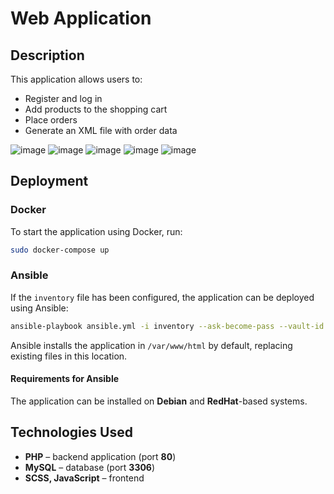 # Web Application

## Description
This application allows users to:  
- Register and log in  
- Add products to the shopping cart  
- Place orders  
- Generate an XML file with order data  

![image](img/z0.png)
![image](img/z1.jpeg)
![image](img/z2.jpeg)
![image](img/z3.jpeg)
![image](img/z4.jpeg)

## Deployment  

### Docker  
To start the application using Docker, run:
```bash
sudo docker-compose up
```

### Ansible  
If the `inventory` file has been configured, the application can be deployed using Ansible:
```bash
ansible-playbook ansible.yml -i inventory --ask-become-pass --vault-id @prompt
```  

Ansible installs the application in `/var/www/html` by default, replacing existing files in this location.  

#### Requirements for Ansible  
The application can be installed on **Debian** and **RedHat**-based systems.  

## Technologies Used  
- **PHP** – backend application (port **80**)  
- **MySQL** – database (port **3306**)  
- **SCSS, JavaScript** – frontend 
